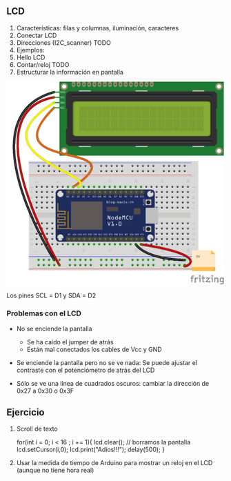 ## LCD

1. Características: filas y columnas, iluminación, caracteres
1. Conectar LCD
1. Direcciones (I2C_scanner) TODO
1. Ejemplos:
  1. Hello LCD
  1. Contar/reloj TODO
  1. Estructurar la información en pantalla

![LCD](./images/LCD_bb.png)

Los pines SCL = D1 y SDA = D2

### Problemas con el LCD

* No se enciende la pantalla
  * Se ha caido el jumper de atrás
  * Están mal conectados los cables de Vcc y GND

* Se enciende la pantalla  pero no se ve nada: Se puede ajustar el contraste con el potenciómetro de atrás del LCD

* Sólo se ve una línea de cuadrados oscuros: cambiar la dirección de 0x27 a 0x30 o 0x3F

## Ejercicio

1. Scroll de texto


    for(int i = 0; i < 16 ; i += 1){
      lcd.clear(); // borramos la pantalla
      lcd.setCursor(i,0);
      lcd.print("Adios!!!");
      delay(500);
    }

2. Usar la medida de tiempo de Arduino para mostrar un reloj en el LCD (aunque no tiene hora real)
